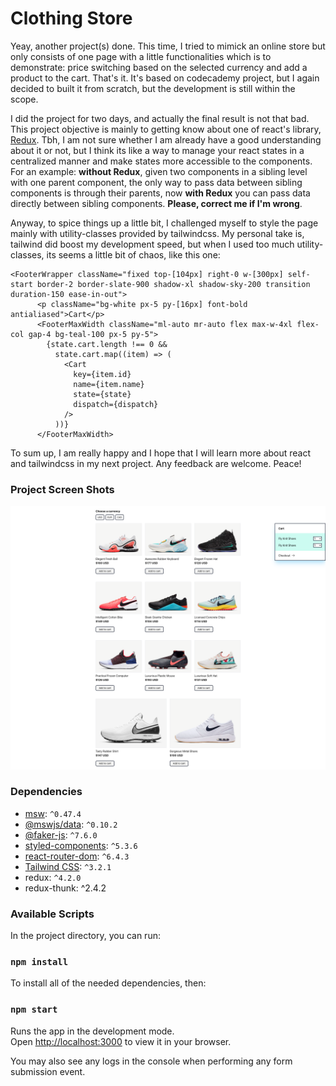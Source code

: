 # Clothing Store 

Yeay, another project(s) done. This time, I tried to mimick an online store but only consists of one page with a little functionalities which is to demonstrate: price switching based on the selected currency and add a product to the cart. That's it. It's based on codecademy project, but I again decided to built it from scratch, but the development is still within the scope.

I did the project for two days, and actually the final result is not that bad. This project objective is mainly to getting know about one of react's library, [Redux](https://redux.js.org/). Tbh, I am not sure whether I am already have a good understanding about it or not, but I think its like a way to manage your react states in a centralized manner and make states more accessible to the components. For an example: **without Redux**, given two components in a sibling level with one parent component, the only way to pass data between sibling components is through their parents, now **with Redux** you can pass data directly between sibling components. **Please, correct me if I'm wrong**.

Anyway, to spice things up a little bit, I challenged myself to style the page mainly with utility-classes provided by tailwindcss. My personal take is, tailwind did boost my development speed, but when I used too much utility-classes, its seems a little bit of chaos, like this one: 

```
<FooterWrapper className="fixed top-[104px] right-0 w-[300px] self-start border-2 border-slate-900 shadow-xl shadow-sky-200 transition duration-150 ease-in-out">
      <p className="bg-white px-5 py-[16px] font-bold antialiased">Cart</p>
      <FooterMaxWidth className="ml-auto mr-auto flex max-w-4xl flex-col gap-4 bg-teal-100 px-5 py-5">
        {state.cart.length !== 0 &&
          state.cart.map((item) => (
            <Cart
              key={item.id}
              name={item.name}
              state={state}
              dispatch={dispatch}
            />
          ))}
      </FooterMaxWidth>
```
      
To sum up, I am really happy and I hope that I will learn more about react and tailwindcss in my next project. Any feedback are welcome. Peace!

### Project Screen Shots

![Screenshot](ss.png)

### Dependencies

- [msw](https://mswjs.io/docs/): `^0.47.4`
- [@mswjs/data](https://github.com/mswjs/data): `^0.10.2`
- [@faker-js](https://fakerjs.dev/): `^7.6.0`
- [styled-components](https://styled-components.com/): `^5.3.6`
- [react-router-dom](https://v5.reactrouter.com/web/guides/quick-start): `^6.4.3`
- [Tailwind CSS](https://tailwindcss.com/): `^3.2.1`
- redux: `^4.2.0`
- redux-thunk: ^2.4.2

### Available Scripts

In the project directory, you can run:

### `npm install`

To install all of the needed dependencies, then:

### `npm start`

Runs the app in the development mode.\
Open [http://localhost:3000](http://localhost:3000) to view it in your browser.

You may also see any logs in the console when performing any form submission event.
